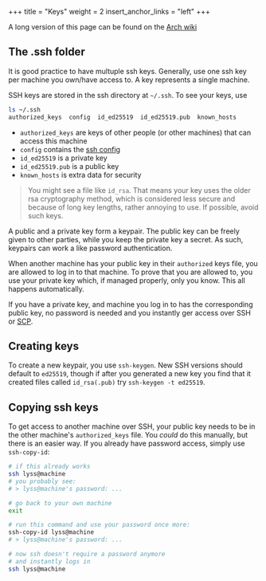+++
title = "Keys"
weight = 2
insert_anchor_links = "left"
+++

A long version of this page can be found on the [Arch wiki](https://wiki.archlinux.org/title/SSH_keys)

## The .ssh folder

It is good practice to have multuple ssh keys. 
Generally, use one ssh key per machine you own/have access to. 
A key represents a single machine.

SSH keys are stored in the ssh directory at `~/.ssh`. 
To see your keys, use
```bash
ls ~/.ssh
authorized_keys  config  id_ed25519  id_ed25519.pub  known_hosts
```

* `authorized_keys` are keys of other people (or other machines) that can access this machine
* `config` contains the [ssh config](./basics.md#ssh-config)
* `id_ed25519` is a private key
* `id_ed25519.pub` is a public key
* `known_hosts` is extra data for security

> You might see a file like `id_rsa`. 
> That means your key uses the older rsa cryptography method,
> which is considered less secure and because of long key lengths, rather annoying to use.
> If possible, avoid such keys.

A public and a private key form a keypair. 
The public key can be freely given to other parties, while you keep the private key a secret.
As such, keypairs can work a like password authentication.

When another machine has your public key in their `authorized` keys file, you are allowed to log in to that machine. 
To prove that you are allowed to, you use your private key which,
if managed properly, only you know.
This all happens automatically. 

If you have a private key, and machine you log in to has the corresponding public key, no password is needed and you instantly ger access over SSH or [SCP](@/nix/ssh/copying.md).

## Creating keys

To create a new keypair, you use `ssh-keygen`.
New SSH versions should default to `ed25519`, 
though if after you generated a new key you find that it created files called `id_rsa(.pub)` try `ssh-keygen -t ed25519`.

## Copying ssh keys

To get access to another machine over SSH, your public key needs to be in the other machine's `authorized_keys` file. 
You *could* do this manually, but there is an easier way.
If you already have password access, simply use `ssh-copy-id`:

```bash
# if this already works
ssh lyss@machine
# you probably see:
# > lyss@machine's password: ...

# go back to your own machine
exit

# run this command and use your password once more:
ssh-copy-id lyss@machine
# > lyss@machine's password: ...

# now ssh doesn't require a password anymore
# and instantly logs in
ssh lyss@machine
```




